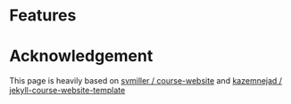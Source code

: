 # Features




# Acknowledgement 
This page is heavily based on [svmiller / course-website](https://github.com/svmiller/course-website) and 
[kazemnejad / jekyll-course-website-template](https://github.com/kazemnejad/jekyll-course-website-template)


